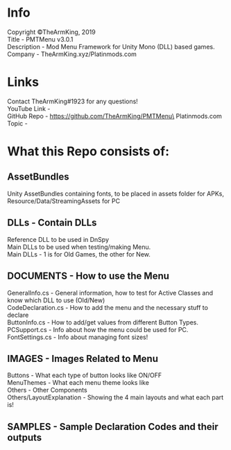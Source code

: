 # Info
Copyright ©TheArmKing, 2019\
Title - PMTMenu v3.0.1\
Description - Mod Menu Framework for Unity Mono (DLL) based games.\
Company - TheArmKing.xyz/Platinmods.com

# Links
Contact TheArmKing#1923 for any questions!\
YouTube Link - \
GitHub Repo - https://github.com/TheArmKing/PMTMenu\
Platinmods.com Topic - 

# What this Repo consists of:

## AssetBundles
Unity AssetBundles containing fonts, to be placed in assets folder for APKs, Resource/Data/StreamingAssets for PC

## DLLs - Contain DLLs
Reference DLL to be used in DnSpy\
Main DLLs to be used when testing/making Menu. \
Main DLLs - 1 is for Old Games, the other for New. 

## DOCUMENTS - How to use the Menu
GeneralInfo.cs - General information, how to test for Active Classes and know which DLL to use (Old/New)\
CodeDeclaration.cs - How to add the menu and the necessary stuff to declare\
ButtonInfo.cs - How to add/get values from different Button Types. \
PCSupport.cs - Info about how the menu could be used for PC. \
FontSettings.cs - Info about managing font sizes! 

## IMAGES - Images Related to Menu
Buttons - What each type of button looks like ON/OFF\
MenuThemes - What each menu theme looks like\
Others - Other Components\
Others/LayoutExplanation - Showing the 4 main layouts and what each part is! 

## SAMPLES - Sample Declaration Codes and their outputs
